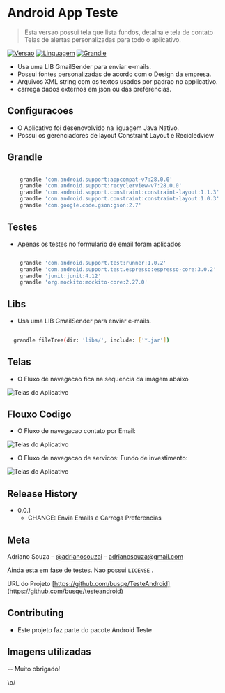 # Android App Teste 
> Esta versao possui tela que lista fundos, detalha e tela de contato 
> Telas de alertas personalizadas para todo o aplicativo.

[![ Versao][version-image]][version-image]
[![ Linguagem][lang-image]][lang-image]
[![ Grandle][grandle-image]][grandle-image]

- Usa uma LIB  GmailSender para enviar e-mails.
- Possui fontes personalizadas de acordo com o Design da empresa.
- Arquivos XML string com os textos usados por padrao no applicativo.
- carrega dados externos em json ou das preferencias.

## Configuracoes

- O Aplicativo foi desenovolvido na liguagem Java Nativo.
- Possui os gerenciadores de layout Constraint Layout e Recicledview 

## Grandle

```sh

	grandle 'com.android.support:appcompat-v7:28.0.0'
	grandle 'com.android.support:recyclerview-v7:28.0.0'
	grandle 'com.android.support.constraint:constraint-layout:1.1.3'
	grandle 'com.android.support.constraint:constraint-layout:1.0.3'
	grandle 'com.google.code.gson:gson:2.7'

```

## Testes
- Apenas os testes no formulario de email foram aplicados

```sh

	grandle 'com.android.support.test:runner:1.0.2'
	grandle 'com.android.support.test.espresso:espresso-core:3.0.2'
	grandle 'junit:junit:4.12'
	grandle 'org.mockito:mockito-core:2.27.0'

```

## Libs
- Usa uma LIB GmailSender para enviar e-mails.

```sh
 
  grandle fileTree(dir: 'libs/', include: ['*.jar'])


```

## Telas 
- O Fluxo de navegacao fica na sequencia da imagem abaixo 

![Telas do Aplicativo](https://raw.githubusercontent.com/busqe/TesteAndroid/master/telas.png)


## Flouxo Codigo 

- O Fluxo de navegacao contato por Email:

![Telas do Aplicativo](https://github.com/busqe/TesteAndroid/blob/master/images/tela-flow-fund.svg)


- O Fluxo de navegacao de servicos: Fundo de investimento:

![Telas do Aplicativo](https://github.com/busqe/TesteAndroid/blob/master/images/tela-flow-email.svg)



## Release History

* 0.0.1
    * CHANGE: Envia Emails e Carrega Preferencias 

## Meta

Adriano Souza – [@adrianosouzai](https://twitter.com/adrianosouzai) – adrianosouza@gmail.com


Ainda esta em fase de testes. Nao possui ``LICENSE`` .

URL do Projeto [https://github.com/busqe/TesteAndroid](https://github.com/busqe/testeandroid)

## Contributing

- Este projeto faz parte do pacote Android Teste

## Imagens utilizadas
[version-image]: https://github.com/busqe/TesteAndroid/blob/master/images/ico-version.svg
[version-url]: https://github.com/busqe/TesteAndroid/tree/master/images

[lang-image]: https://github.com/busqe/TesteAndroid/blob/master/images/ico-lang.svg
[grandle-image]: https://github.com/busqe/TesteAndroid/blob/master/images/ico-grandle.svg

-- Muito obrigado!

\o/


